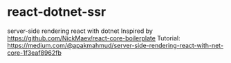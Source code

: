 # react-dotnet-ssr
server-side rendering react with dotnet
Inspired by https://github.com/NickMaev/react-core-boilerplate
Tutorial: https://medium.com/@apakmahmud/server-side-rendering-react-with-net-core-1f3eaf8962fb
